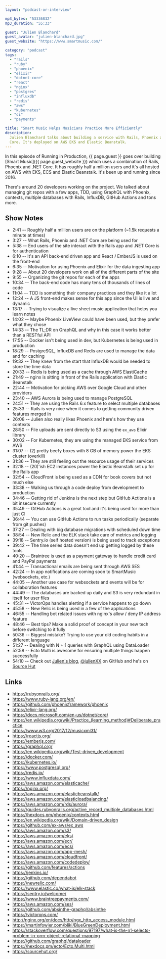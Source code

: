 ```yaml
---
layout: "podcast-or-interview"

mp3_bytes: "53336832"
mp3_duration: "55:33"

guest: "Julien Blanchard"
guest_avatar: "julien-blanchard.jpg"
guest_website: "https://www.smartmusic.com/"

category: "podcast"
tags:
  - "rails"
  - "ruby"
  - "phoenix"
  - "elixir"
  - "dotnet-core"
  - "react"
  - "nginx"
  - "postgres"
  - "influxdb"
  - "redis"
  - "aws"
  - "kubernetes"
  - "ci"
  - "payments"

title: "Smart Music Helps Musicians Practice More Efficiently"
description:
  Julien Blanchard talks about building a service with Rails, Phoenix and .NET
  Core. It's deployed on AWS EKS and Elastic Beanstalk.
---
```


In this episode of Running in Production, {{ page.guest }} goes over building
[Smart Music]({{ page.guest_website }}) which uses a combination of Rails,
Phoenix and .NET Core. It has roughly half a million users and it's all hosted
on AWS with EKS, ECS and Elastic Beanstalk. It's been up and running since
2016.

There's around 20 developers working on the project. We talked about managing
git repos with a few apps, TDD, using GraphQL with Phoenix, contexts, multiple
databases with Rails, InfluxDB, GitHub Actions and tons more.

## Show Notes

- 2:41 -- Roughly half a million users are on the platform (~1.5k requests a minute at times)
- 3:27 -- What Rails, Phoenix and .NET Core are being used for
- 5:38 -- End users of the site interact with the Rails app and .NET Core is for authentication
- 6:10 -- It's an API back-end driven app and React / EmberJS is used on the front-end
- 6:35 -- Motivation for using Phoenix and Elixir for the data ingesting app
- 9:28 -- About 20 developers work on all of the different parts of the site
- 9:55 -- Organizing the git repos for each of the apps
- 10:34 -- The back-end code has many tens of thousands of lines of code
- 11:04 -- TDD is something their company practices and they like it a lot
- 12:24 -- A JS front-end makes sense for this app since the UI is live and dynamic
- 13:17 -- Trying to visualize a live sheet music application that helps you learn notes
- 14:02 -- Maybe Phoenix LiveView could have been used, but they prefer what they chose
- 14:33 -- The TL;DR on GraphQL and why in this case it works better than a RESTful API
- 17:55 -- Docker isn't being used in dev, but Kubernetes is being used in production
- 18:29 -- PostgreSQL, InfluxDB and Redis are used to manage the data and for caching
- 19:32 -- They knew from the start that InfluxDB would be needed to store the time data
- 20:33 -- Redis is being used as a cache through AWS ElastiCache
- 21:49 -- nginx is sitting in front of the Rails application with Elastic Beanstalk
- 22:44 -- Motivation for picking AWS over Google Cloud and other providers
- 23:40 -- AWS Aurora is being used to manage PostgreSQL
- 24:51 -- They are using the Rails 6.x feature to select multiple databases
- 25:33 -- Rails is very nice when it comes to getting community driven features merged in
- 26:08 -- Julien also really likes Phoenix and here's how they use contexts
- 28:50 -- File uploads are sent directly to S3 using the `ex_aws` Elixir library
- 30:02 -- For Kubernetes, they are using the managed EKS service from AWS
- 31:07 -- (2) pretty beefy boxes with 8 GB of memory power the EKS cluster (overkill)
- 31:36 -- They are still feeling out the resource usage of their services
- 32:18 -- (20)'ish EC2 instances power the Elastic Beanstalk set up for the Rails app
- 32:54 -- CloudFront is being used as a CDN for book covers but not much else
- 33:38 -- Walking us through a code deploy from development to production
- 34:46 -- Getting rid of Jenkins is the next step but GitHub Actions is a bit insecure currently
- 35:49 -- GitHub Actions is a great tool and it's being used for more than just CI
- 36:44 -- You can use GitHub Actions to run tasks periodically (separate from git pushes)
- 37:27 -- Dealing with big database migrations with scheduled down time
- 38:54 -- New Relic and the ELK stack take care of metrics and logging
- 39:18 -- Sentry.io (self hosted version) is being used to track exceptions
- 39:42 -- The time series data doesn't end up getting logged by these tools
- 40:20 -- Braintree is used as a payment gateway to handle credit card and PayPal payments
- 41:44 -- Transactional emails are being sent through AWS SES
- 42:24 -- In app notifications are coming soon to SmartMusic (websockets, etc.)
- 44:05 -- Another use case for websockets and events will be for collaboration features
- 44:49 -- The databases are backed up daily and S3 is very redundant in itself for user files
- 45:31 -- VictorOps handles alerting if a service happens to go down
- 45:58 -- New Relic is being used in a few of the applications
- 46:55 -- Handling bot related issues with nginx's allow / deny IP address feature
- 48:46 -- Best tips? Make a solid proof of concept in your new tech before switching to it fully
- 50:36 -- Biggest mistake? Trying to use your old coding habits in a different language
- 51:27 -- Dealing with N + 1 queries with GraphQL using DataLoader 
- 52:58 -- Ecto Multi is awesome for ensuring multiple things happen successfully
- 54:10 -- Check out [Julien's blog](http://julienblanchard.com/), [@julienXX](https://github.com/julienXX) on GitHub and he's on [Source Hut](https://git.sr.ht/~julienxx/)

## Links

- <https://rubyonrails.org/>
- <https://www.ruby-lang.org/en/>
- <https://github.com/phoenixframework/phoenix>
- <https://elixir-lang.org/>
- <https://docs.microsoft.com/en-us/dotnet/core/>
- <https://en.wikipedia.org/wiki/Practice_(learning_method)#Deliberate_practice>
- <https://www.w3.org/2017/12/musicxml31/>
- <https://reactjs.org/>
- <https://emberjs.com/>
- <https://graphql.org/>
- <https://en.wikipedia.org/wiki/Test-driven_development>
- <https://docker.com/>
- <https://kubernetes.io/>
- <https://www.postgresql.org/>
- <https://redis.io/>
- <https://www.influxdata.com/>
- <https://aws.amazon.com/elasticache/>
- <https://nginx.org/>
- <https://aws.amazon.com/elasticbeanstalk/>
- <https://aws.amazon.com/elasticloadbalancing/>
- <https://aws.amazon.com/rds/aurora/>
- <https://guides.rubyonrails.org/active_record_multiple_databases.html>
- <https://hexdocs.pm/phoenix/contexts.html>
- <https://en.wikipedia.org/wiki/Domain-driven_design>
- <https://github.com/ex-aws/ex_aws>
- <https://aws.amazon.com/s3/>
- <https://aws.amazon.com/eks/>
- <https://aws.amazon.com/ecr/>
- <https://aws.amazon.com/ecs/>
- <https://aws.amazon.com/app-mesh/>
- <https://aws.amazon.com/cloudfront/>
- <https://aws.amazon.com/codedeploy/>
- <https://github.com/features/actions>
- <https://jenkins.io/>
- <https://github.com/dependabot>
- <https://newrelic.com/>
- <https://www.elastic.co/what-is/elk-stack>
- <https://sentry.io/welcome/>
- <https://www.braintreepayments.com/>
- <https://aws.amazon.com/ses/>
- <https://github.com/absinthe-graphql/absinthe>
- <https://victorops.com/>
- <http://nginx.org/en/docs/http/ngx_http_access_module.html>
- <https://martinfowler.com/bliki/BlueGreenDeployment.html>
- <https://stackoverflow.com/questions/97197/what-is-the-n1-selects-problem-in-orm-object-relational-mapping>
- <https://github.com/graphql/dataloader>
- <https://hexdocs.pm/ecto/Ecto.Multi.html>
- <https://sourcehut.org/>
